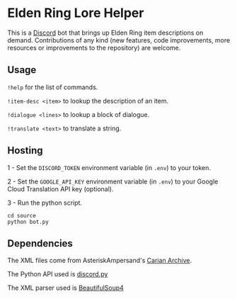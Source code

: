 # Elden Ring Lore Helper
This is a [Discord](https://discord.com/) bot that brings up Elden Ring item descriptions on demand. Contributions of any kind (new features, code improvements, more resources or improvements to the repository) are welcome.

## Usage
`!help` for the list of commands.

`!item-desc <item>` to lookup the description of an item.

`!dialogue <lines>` to lookup a block of dialogue.

`!translate <text>` to translate a string.

## Hosting
1 - Set the `DISCORD_TOKEN` environment variable (in `.env`) to your token.

2 - Set the `GOOGLE_API_KEY` environment variable (in `.env`) to your Google Cloud Translation API key (optional).

3 - Run the python script.
```shell
cd source
python bot.py
```
## Dependencies
The XML files come from AsteriskAmpersand's [Carian Archive](https://github.com/AsteriskAmpersand/Carian-Archive).

The Python API used is [discord.py](https://github.com/Rapptz/discord.py)

The XML parser used is [BeautifulSoup4](https://github.com/wention/BeautifulSoup4)
